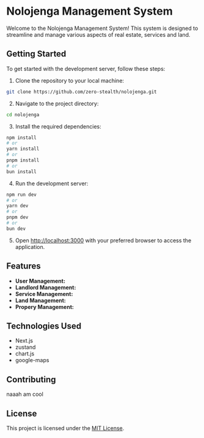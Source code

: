 # Nolojenga Management System

Welcome to the Nolojenga Management System! This system is designed to streamline and manage various aspects of real estate, services and land.

## Getting Started

To get started with the development server, follow these steps:

1. Clone the repository to your local machine:

```bash
git clone https://github.com/zero-stealth/nolojenga.git
```

2. Navigate to the project directory:

```bash
cd nolojenga
```

3. Install the required dependencies:

```bash
npm install
# or
yarn install
# or
pnpm install
# or
bun install
```

4. Run the development server:

```bash
npm run dev
# or
yarn dev
# or
pnpm dev
# or
bun dev
```

5. Open [http://localhost:3000](http://localhost:3000) with your preferred browser to access the application.

## Features

- **User Management:** 
- **Landlord Management:** 
- **Service Management:** 
- **Land Management:** 
- **Propery Management:** 

## Technologies Used

- Next.js
- zustand
- chart.js
- google-maps

## Contributing

naaah am cool

## License

This project is licensed under the [MIT License](LICENSE.md).
